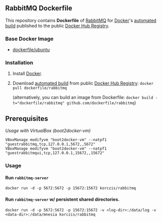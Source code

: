## RabbitMQ Dockerfile


This repository contains **Dockerfile** of [RabbitMQ](http://www.rabbitmq.com/) for [Docker](https://www.docker.com/)'s [automated build](https://registry.hub.docker.com/u/dockerfile/rabbitmq/) published to the public [Docker Hub Registry](https://registry.hub.docker.com/).


### Base Docker Image

* [dockerfile/ubuntu](http://dockerfile.github.io/#/ubuntu)


### Installation

1. Install [Docker](https://www.docker.com/).

2. Download [automated build](https://registry.hub.docker.com/u/dockerfile/rabbitmq/) from public [Docker Hub Registry](https://registry.hub.docker.com/): `docker pull dockerfile/rabbitmq`

   (alternatively, you can build an image from Dockerfile: `docker build -t="dockerfile/rabbitmq" github.com/dockerfile/rabbitmq`)


## Prerequisites

*Usage with VirtualBox (boot2docker-vm)*

```
VBoxManage modifyvm "boot2docker-vm" --natpf1 "guestrabbitmq,tcp,127.0.0.1,5672,,5672"
VBoxManage modifyvm "boot2docker-vm" --natpf1 "guestrabbitmqui,tcp,127.0.0.1,15672,,15672"
```

### Usage

#### Run `rabbitmq-server`

    docker run -d -p 5672:5672 -p 15672:15672 korczis/rabbitmq

#### Run `rabbitmq-server` w/ persistent shared directories.

    docker run -d -p 5672:5672 -p 15672:15672 -v <log-dir>:/data/log -v <data-dir>:/data/mnesia korczis/rabbitmq
